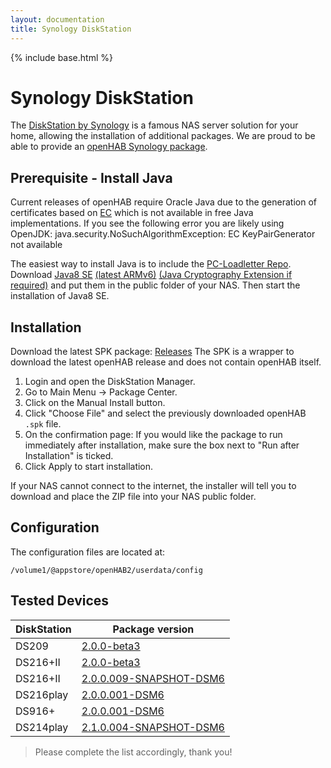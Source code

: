 ```yaml
---
layout: documentation
title: Synology DiskStation
---
```


{% include base.html %}

# Synology DiskStation

The [DiskStation by Synology](https://www.synology.com/en-us/dsm) is a famous NAS server solution for your home, allowing the installation of additional packages.
We are proud to be able to provide an [openHAB Synology package](https://github.com/openhab/openhab-syno-spk).

## Prerequisite - Install Java

Current releases of openHAB require Oracle Java due to the generation of certificates based on [EC](https://en.wikipedia.org/wiki/Elliptic_curve_cryptography) which is not available in free Java implementations. If you see the following error you are likely using OpenJDK:
    java.security.NoSuchAlgorithmException: EC KeyPairGenerator not available

The easiest way to install Java is to include the [PC-Loadletter Repo](http://packages.pcloadletter.co.uk/). Download [Java8 SE](http://www.oracle.com/technetwork/java/embedded/index.html) [(latest ARMv6)](http://www.oracle.com/technetwork/java/embedded/embedded-se/downloads/javase-embedded-downloads-2209751.html) [(Java Cryptography Extension if required)](http://www.oracle.com/technetwork/java/javase/downloads/jce8-download-2133166.html) and put them in the public folder of your NAS. Then start the installation of Java8 SE.

## Installation

Download the latest SPK package: [Releases](https://github.com/openhab/openhab-syno-spk/releases)
The SPK is a wrapper to download the latest openHAB release and does not contain openHAB itself.

1.  Login and open the DiskStation Manager.
2.  Go to Main Menu → Package Center.
3.  Click on the Manual Install button.
4.  Click "Choose File" and select the previously downloaded openHAB `.spk` file.
5.  On the confirmation page: If you would like the package to run immediately after installation, make sure the box next to "Run after Installation" is ticked.
6. Click Apply to start installation.

If your NAS cannot connect to the internet, the installer will tell you to download and place the ZIP file into your NAS public folder.

## Configuration

The configuration files are located at:

```
/volume1/@appstore/openHAB2/userdata/config
```

## Tested Devices

| DiskStation | Package version |
|-------------|-----------------|
| DS209       | [2.0.0-beta3](https://github.com/openhab/openhab-syno-spk/releases/tag/2.0.0-beta3) |
| DS216+II    | [2.0.0-beta3](https://github.com/openhab/openhab-syno-spk/releases/tag/2.0.0-beta3) |
| DS216+II    | [2.0.0.009-SNAPSHOT-DSM6](https://github.com/openhab/openhab-syno-spk/releases/tag/2.0.0.009-SNAPSHOT-DSM6) |
| DS216play   | [2.0.0.001-DSM6](https://github.com/openhab/openhab-syno-spk/releases/tag/2.0.0.001-DSM6) |
| DS916+      | [2.0.0.001-DSM6](https://github.com/openhab/openhab-syno-spk/releases/tag/2.0.0.001-DSM6) |
| DS214play   | [2.1.0.004-SNAPSHOT-DSM6](https://github.com/openhab/openhab-syno-spk/releases/tag/2.1.0.004-SNAPSHOT-DSM6) |

> Please complete the list accordingly, thank you!
